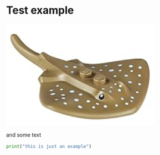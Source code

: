 # Test example

<img src="a.png" width="400px" />

and some text


```python
print("this is just an example")
```

<!-- extra manual line -->